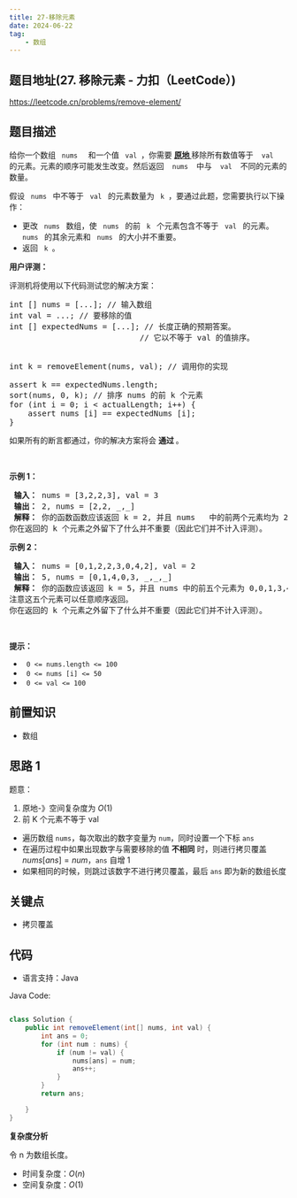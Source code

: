 ```yaml
---
title: 27-移除元素
date: 2024-06-22
tag:
    - 数组
---
```


## 题目地址(27. 移除元素 - 力扣（LeetCode）)

https://leetcode.cn/problems/remove-element/

## 题目描述

<p> 给你一个数组 <code> nums </code> <em>&nbsp; </em> 和一个值 <code> val </code>，你需要 <strong> <a href="https://baike.baidu.com/item/%E5%8E%9F%E5%9C%B0%E7%AE%97%E6%B3%95" target="_blank"> 原地 </a> </strong> 移除所有数值等于&nbsp; <code> val </code> <em>&nbsp; </em> 的元素。元素的顺序可能发生改变。然后返回&nbsp; <code> nums </code>&nbsp; 中与&nbsp; <code> val </code>&nbsp; 不同的元素的数量。</p>

<p> 假设 <code> nums </code> 中不等于 <code> val </code> 的元素数量为 <code> k </code>，要通过此题，您需要执行以下操作：</p>

<ul>
    <li> 更改 <code> nums </code> 数组，使 <code> nums </code> 的前 <code> k </code> 个元素包含不等于 <code> val </code> 的元素。<code> nums </code> 的其余元素和 <code> nums </code> 的大小并不重要。</li>
    <li> 返回 <code> k </code>。</li>
</ul>

<p> <strong> 用户评测：</strong> </p>

<p> 评测机将使用以下代码测试您的解决方案：</p>

<pre>int [] nums = [...]; // 输入数组
int val = ...; // 要移除的值
int [] expectedNums = [...]; // 长度正确的预期答案。
                            // 它以不等于 val 的值排序。


int k = removeElement(nums, val); // 调用你的实现

assert k == expectedNums.length;
sort(nums, 0, k); // 排序 nums 的前 k 个元素
for (int i = 0; i &lt; actualLength; i++) {
    assert nums [i] == expectedNums [i];
}</pre>

<p> 如果所有的断言都通过，你的解决方案将会 <strong> 通过 </strong>。</p>

<p>&nbsp; </p>

<p> <strong> 示例 1：</strong> </p>

<pre><strong> 输入：</strong> nums = [3,2,2,3], val = 3
<strong> 输出：</strong> 2, nums = [2,2, _,_]
<strong> 解释：</strong> 你的函数函数应该返回 k = 2, 并且 nums <em> </em> 中的前两个元素均为 2。
你在返回的 k 个元素之外留下了什么并不重要（因此它们并不计入评测）。</pre>


<p> <strong> 示例 2：</strong> </p>

<pre><strong> 输入：</strong> nums = [0,1,2,2,3,0,4,2], val = 2
<strong> 输出：</strong> 5, nums = [0,1,4,0,3, _,_,_]
<strong> 解释：</strong> 你的函数应该返回 k = 5，并且 nums 中的前五个元素为 0,0,1,3,4。
注意这五个元素可以任意顺序返回。
你在返回的 k 个元素之外留下了什么并不重要（因此它们并不计入评测）。
</pre>


<p>&nbsp; </p>

<p> <strong> 提示：</strong> </p>

<ul>
    <li> <code> 0 &lt;= nums.length &lt;= 100 </code> </li>
    <li> <code> 0 &lt;= nums [i] &lt;= 50 </code> </li>
    <li> <code> 0 &lt;= val &lt;= 100 </code> </li>
</ul>


## 前置知识

- 数组

## 思路 1

题意：

1. 原地-》空间复杂度为 $O(1)$
2. 前 K 个元素不等于 val


- 遍历数组 `nums`，每次取出的数字变量为 `num`，同时设置一个下标 `ans`
- 在遍历过程中如果出现数字与需要移除的值 **不相同** 时，则进行拷贝覆盖 $nums[ans] = num$，`ans` 自增 1
- 如果相同的时候，则跳过该数字不进行拷贝覆盖，最后 `ans` 即为新的数组长度

## 关键点

-  拷贝覆盖

## 代码

- 语言支持：Java

Java Code:

```java

class Solution {
    public int removeElement(int[] nums, int val) {
        int ans = 0;
        for (int num : nums) {
            if (num != val) {
                nums[ans] = num;
                ans++;
            }
        }
        return ans;

    }
}

```


**复杂度分析**

令 n 为数组长度。

- 时间复杂度：$O(n)$
- 空间复杂度：$O(1)$
